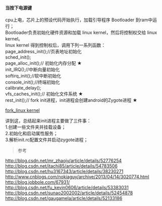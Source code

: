 #### 当按下电源键  

cpu上电，芯片上的预设代码开始执行，加载引导程序 Bootloader 到ram中运行；  
Bootloader负责初始化硬件资源和加载 linux kernel，然后将控制权交给 linux kernel。    
linux kernel 得到控制权后，调用下列一系列函数：  
page_address_init();//页表地址初始化   
sched_init();   
page_alloc_init();// 初始化内存分配 ★   
init_IRQ();//中断向量初始化   
softirq_init();//软中断初始化   
console_init();//终端初始化   
calibrate_delay();   
vfs_caches_init();// 初始化文件系统 ★   
rest_init();// fork init进程，init进程会创建android的Zygote进程 ★  

[fork_linux kernel](../ImageFiles/launcher_001.png)  

讲到这，总结起来init进程主要做了三件事：   
1.创建一些文件夹并挂载设备；   
2.初始化和启动属性服务；   
3.解析init.rc配置文件并启动zygote进程；  


> 参考 

http://blog.csdn.net/mr_zhaojy/article/details/52776254    
http://blog.csdn.net/itachi85/article/details/54783506     
http://blog.csdn.net/hu3167343/article/details/38230271  
http://www.cnblogs.com/nokiaguy/archive/2013/04/14/3020774.html  
http://blog.jobbole.com/67931/  
http://blog.csdn.net/fu_kevin0606/article/details/53383031  
http://blog.csdn.net/sunao2002002/article/details/52454878  
http://blog.csdn.net/gaugamela/article/details/52133186  

